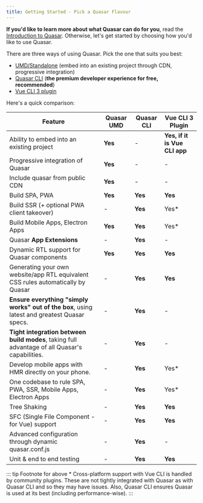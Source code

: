 ```yaml
---
title: Getting Started - Pick a Quasar Flavour
---
```


**If you'd like to learn more about what Quasar can do for you**, read the [Introduction to Quasar](/introduction-to-quasar). Otherwise, let's get started by choosing how you'd like to use Quasar.

There are three ways of using Quasar. Pick the one that suits you best:

- [UMD/Standalone](/start/umd) (embed into an existing project through CDN, progressive integration)
- [Quasar CLI](/start/quasar-cli) (**the premium developer experience for free, recommended**)
- [Vue CLI 3 plugin](/start/vue-cli-plugin)

Here's a quick comparison:

| Feature                                                                                    | Quasar UMD | Quasar CLI | Vue CLI 3 Plugin              |
| ------------------------------------------------------------------------------------------ | ------- | ---------- | ----------------------------- |
| Ability to embed into an existing project                                                  | **Yes** | -          | **Yes, if it is Vue CLI app** |
| Progressive integration of Quasar                                                          | **Yes** | -          | -                             |
| Include quasar from public CDN                                                             | **Yes** | -          | -                             |
| Build SPA, PWA                                                                             | **Yes** | **Yes**    | **Yes**                       |
| Build SSR (+ optional PWA client takeover)                                                 | -       | **Yes**    | Yes*                          |
| Build Mobile Apps, Electron Apps                                                           | **Yes** | **Yes**    | Yes*                          |
| Quasar **App Extensions**                                                                  | -       | **Yes**    | -
| Dynamic RTL support for Quasar components                                                  | **Yes** | **Yes**    | **Yes**                       |
| Generating your own website/app RTL equivalent CSS rules automatically by Quasar           | -       | **Yes**    | **Yes**                       |
| **Ensure everything "simply works" out of the box**, using latest and greatest Quasar specs.   | -       | **Yes**    | -                             |
| **Tight integration between build modes**, taking full advantage of all Quasar's capabilities. | -       | **Yes**    | -                             |
| Develop mobile apps with HMR directly on your phone.                                       | -       | **Yes**    | Yes*                          |
| One codebase to rule SPA, PWA, SSR, Mobile Apps, Electron Apps                             | -       | **Yes**    | Yes*                          |
| Tree Shaking                                                                               | -       | **Yes**    | **Yes**                       |
| SFC (Single File Component - for Vue) support                                              | -       | **Yes**    | **Yes**                       |
| Advanced configuration through dynamic quasar.conf.js                                      | -       | **Yes**    | -                             |
| Unit & end to end testing                                                                  | -       | **Yes**    | **Yes**                       |

::: tip Footnote for above
\* Cross-platform support with Vue CLI is handled by community plugins. These are not tightly integrated with Quasar as with Quasar CLI and so they may have issues. Also, Quasar CLI ensures Quasar is used at its best (including performance-wise).
:::
